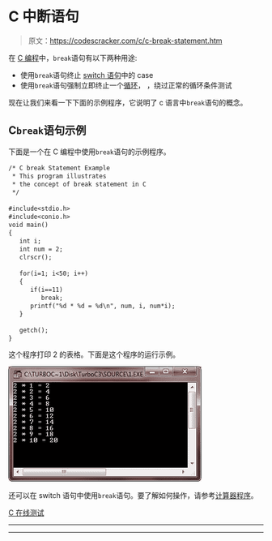 # C 中断语句

> 原文：<https://codescracker.com/c/c-break-statement.htm>

在 [C 编程](/c/index.htm)中，`break`语句有以下两种用途:

*   使用`break`语句终止 [switch 语句](/c/c-switch-statement.htm)中的 case
*   使用`break`语句强制立即终止一个[循环](/c/c-loops.htm)， ，绕过正常的循环条件测试

现在让我们来看一下下面的示例程序，它说明了 c 语言中`break`语句的概念。

## C`break`语句示例

下面是一个在 C 编程中使用`break`语句的示例程序。

```
/* C break Statement Example
 * This program illustrates
 * the concept of break statement in C
 */

#include<stdio.h>
#include<conio.h>
void main()
{
   int i;
   int num = 2;
   clrscr();

   for(i=1; i<50; i++)
   {
      if(i==11)
         break;
      printf("%d * %d = %d\n", num, i, num*i);
   }

   getch();
}
```

这个程序打印 2 的表格。下面是这个程序的运行示例。

![c break statement](img/20548c4cd9b1ea4d196ad9d4baadea9a.png)

还可以在 switch 语句中使用`break`语句。要了解如何操作，请参考[计算器程序](/c/program/c-program-make-calculator.htm)。

[C 在线测试](/exam/showtest.php?subid=2)

* * *

* * *